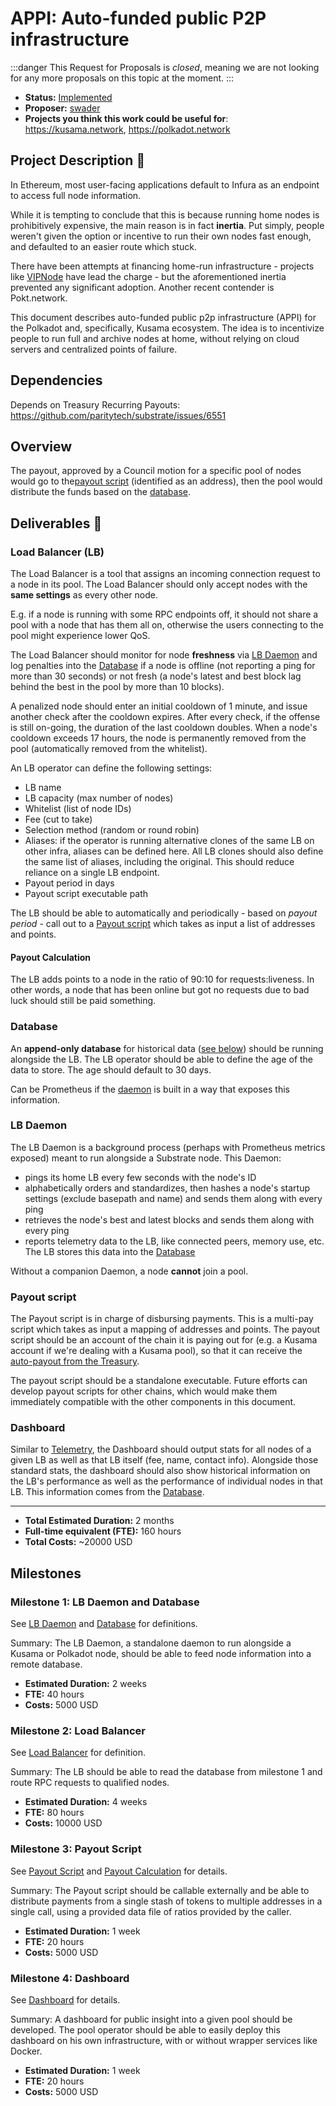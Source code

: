 # APPI: Auto-funded public P2P infrastructure

:::danger
This Request for Proposals is _closed_, meaning we are not looking for any more proposals on this topic at the moment.
:::

* **Status:** [Implemented](https://github.com/nodefactoryio/vedran)
* **Proposer:** [swader](https://github.com/swader)
* **Projects you think this work could be useful for**: https://kusama.network, https://polkadot.network

## Project Description :page_facing_up: 

In Ethereum, most user-facing applications default to Infura as an endpoint to access full node information. 

While it is tempting to conclude that this is because running home nodes is prohibitively expensive, the main reason is in fact **inertia**. Put simply, people weren't given the option or incentive to run their own nodes fast enough, and defaulted to an easier route which stuck.

There have been attempts at financing home-run infrastructure - projects like [VIPNode](https://vipnode.org/) have lead the charge - but the aforementioned inertia prevented any significant adoption. Another recent contender is Pokt.network.

This document describes auto-funded public p2p infrastructure (APPI) for the Polkadot and, specifically, Kusama ecosystem. The idea is to incentivize people to run full and archive nodes at home, without relying on cloud servers and centralized points of failure.

## Dependencies

Depends on Treasury Recurring Payouts: https://github.com/paritytech/substrate/issues/6551

## Overview

The payout, approved by a Council motion for a specific pool of nodes would go to the[payout script](#payout-script) (identified as an address), then the pool would distribute the funds based on the [database](#database).

## Deliverables :nut_and_bolt:

### Load Balancer (LB)

The Load Balancer is a tool that assigns an incoming connection request to a node in its pool. The Load Balancer should only accept nodes with the **same settings** as every other node. 

E.g. if a node is running with some RPC endpoints off, it should not share a pool with a node that has them all on, otherwise the users connecting to the pool might experience lower QoS.

The Load Balancer should monitor for node **freshness** via [LB Daemon](LB-Daemon) and log penalties into the [Database](#Database) if a node is offline (not reporting a ping for more than 30 seconds) or not fresh (a node's latest and best block lag behind the best in the pool by more than 10 blocks).

A penalized node should enter an initial cooldown of 1 minute, and issue another check after the cooldown expires. After every check, if the offense is still on-going, the duration of the last cooldown doubles. When a node's cooldown exceeds 17 hours, the node is permanently removed from the pool (automatically removed from the whitelist).

An LB operator can define the following settings:

- LB name
- LB capacity (max number of nodes)
- Whitelist (list of node IDs)
- Fee (cut to take)
- Selection method (random or round robin)
- Aliases: if the operator is running alternative clones of the same LB on other infra, aliases can be defined here. All LB clones should also define the same list of aliases, including the original. This should reduce reliance on a single LB endpoint.
- Payout period in days
- Payout script executable path

The LB should be able to automatically and periodically - based on *payout period* - call out to a [Payout script](#payout-script) which takes as input a list of addresses and points.

#### Payout Calculation

The LB adds points to a node in the ratio of 90:10 for requests:liveness. In other words, a node that has been online but got no requests due to bad luck should still be paid something.

### Database

An **append-only database** for historical data ([see below](LB-Daemon)) should be running alongside the LB. The LB operator should be able to define the age of the data to store. The age should default to 30 days.

Can be Prometheus if the [daemon](LB-Daemon) is built in a way that exposes this information.

### LB Daemon

The LB Daemon is a background process (perhaps with Prometheus metrics exposed) meant to run alongside a Substrate node. This Daemon:

- pings its home LB every few seconds with the node's ID
- alphabetically orders and standardizes, then hashes a node's startup settings (exclude basepath and name) and sends them along with every ping
- retrieves the node's best and latest blocks and sends them along with every ping
- reports telemetry data to the LB, like connected peers, memory use, etc. The LB stores this data into the [Database](#Database)

Without a companion Daemon, a node **cannot** join a pool.

### Payout script

The Payout script is in charge of disbursing payments. This is a multi-pay script which takes as input a mapping of addresses and points. The payout script should be an account of the chain it is paying out for (e.g. a Kusama account if we're dealing with a Kusama pool), so that it can receive the [auto-payout from the Treasury](https://github.com/paritytech/substrate/issues/6551).

The payout script should be a standalone executable. Future efforts can develop payout scripts for other chains, which would make them immediately compatible with the other components in this document.

### Dashboard

Similar to [Telemetry](https://telemetry.polkadot.io/), the Dashboard should output stats for all nodes of a given LB as well as that LB itself (fee, name, contact info). Alongside those standard stats, the dashboard should also show historical information on the LB's performance as well as the performance of individual nodes in that LB. This information comes from the [Database](#Database).

---

* **Total Estimated Duration:** 2 months
* **Full-time equivalent (FTE):**  160 hours
* **Total Costs:** ~20000 USD

## Milestones

### Milestone 1: LB Daemon and Database

See [LB Daemon](lb-daemon) and [Database](database) for definitions.

Summary: The LB Daemon, a standalone daemon to run alongside a Kusama or Polkadot node, should be able to feed node information into a remote database.

* **Estimated Duration:** 2 weeks
* **FTE:**  40 hours
* **Costs:** 5000 USD

### Milestone 2: Load Balancer

See [Load Balancer](Lead-Balancer-LB) for definition.

Summary: The LB should be able to read the database from milestone 1 and route RPC requests to qualified nodes.

* **Estimated Duration:** 4 weeks
* **FTE:**  80 hours
* **Costs:** 10000 USD

### Milestone 3: Payout Script

See [Payout Script](#Payout-script) and [Payout Calculation](#payout-calculation) for details.

Summary: The Payout script should be callable externally and be able to distribute payments from a single stash of tokens to multiple addresses in a single call, using a provided data file of ratios provided by the caller.

* **Estimated Duration:** 1 week
* **FTE:**  20 hours
* **Costs:** 5000 USD

### Milestone 4: Dashboard

See [Dashboard](#dashboard) for details.

Summary: A dashboard for public insight into a given pool should be developed. The pool operator should be able to easily deploy this dashboard on his own infrastructure, with or without wrapper services like Docker.

* **Estimated Duration:** 1 week
* **FTE:**  20 hours
* **Costs:** 5000 USD
